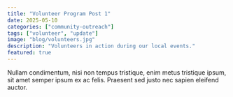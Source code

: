 ```yaml
---
title: "Volunteer Program Post 1"
date: 2025-05-10
categories: ["community-outreach"]
tags: ["volunteer", "update"]
image: "blog/volunteers.jpg"
description: "Volunteers in action during our local events."
featured: true
---
```


Nullam condimentum, nisi non tempus tristique, enim metus tristique ipsum, sit amet semper ipsum ex ac felis. Praesent sed justo nec sapien eleifend auctor.

<!--
No more repeating layout:, tags:, or author: on every file!
---
title:       "First Blog Post"
date:        "2025-05-08"
description: "Welcome to our new blog."
featured:    true            # overrides the default false
---
Here’s the full **post body** in Markdown…
-->
